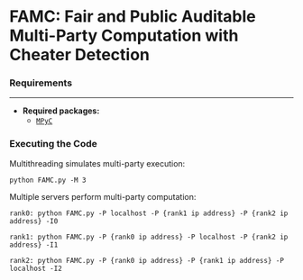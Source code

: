# FAMC: Fair and Public Auditable Multi-Party Computation with Cheater Detection

### Requirements
---

* **Required packages:**
  * [`MPyC`](https://github.com/lschoe/mpyc)

### Executing the Code

Multithreading simulates multi-party execution:

	python FAMC.py -M 3
	
Multiple servers perform multi-party computation:
	
	rank0: python FAMC.py -P localhost -P {rank1 ip address} -P {rank2 ip address} -I0

	rank1: python FAMC.py -P {rank0 ip address} -P localhost -P {rank2 ip address} -I1

	rank2: python FAMC.py -P {rank0 ip address} -P {rank1 ip address} -P localhost -I2